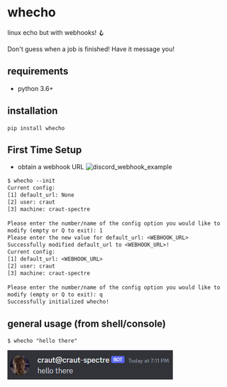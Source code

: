 # whecho
linux echo but with webhooks! 🪝

Don't guess when a job is finished! Have it message you!

## requirements
- python 3.6+

## installation
```
pip install whecho
```

## First Time Setup
- obtain a webhook URL
![discord_webhook_example](https://i.imgur.com/f9XnAew.png)

```
$ whecho --init
Current config:
[1] default_url: None
[2] user: craut
[3] machine: craut-spectre

Please enter the number/name of the config option you would like to modify (empty or Q to exit): 1
Please enter the new value for default_url: <WEBHOOK_URL>
Successfully modified default_url to <WEBHOOK_URL>!
Current config:
[1] default_url: <WEBHOOK_URL>
[2] user: craut
[3] machine: craut-spectre

Please enter the number/name of the config option you would like to modify (empty or Q to exit): q
Successfully initialized whecho!
```

## general usage (from shell/console)
```
$ whecho "hello there"
```
![hello_there_discord](imgs/hello_there_discord.png)